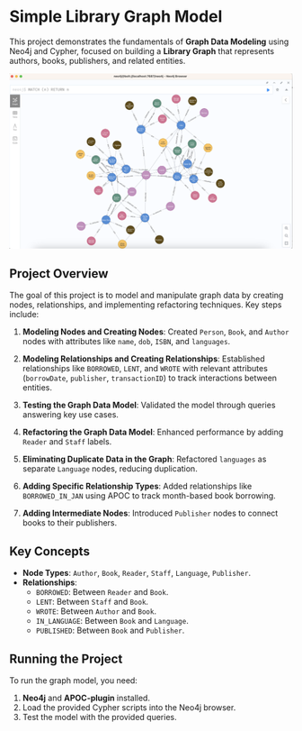 # Simple Library Graph Model

This project demonstrates the fundamentals of **Graph Data Modeling** using Neo4j and Cypher, focused on building a **Library Graph** that represents authors, books, publishers, and related entities.

![Project Screenshot](library-graph-model.png)

## Project Overview

The goal of this project is to model and manipulate graph data by creating nodes, relationships, and implementing refactoring techniques. Key steps include:

1. **Modeling Nodes and Creating Nodes**: Created `Person`, `Book`, and `Author` nodes with attributes like `name`, `dob`, `ISBN`, and `languages`.

2. **Modeling Relationships and Creating Relationships**: Established relationships like `BORROWED`, `LENT`, and `WROTE` with relevant attributes (`borrowDate`, `publisher`, `transactionID`) to track interactions between entities.

3. **Testing the Graph Data Model**: Validated the model through queries answering key use cases.

4. **Refactoring the Graph Data Model**: Enhanced performance by adding `Reader` and `Staff` labels.

5. **Eliminating Duplicate Data in the Graph**: Refactored `languages` as separate `Language` nodes, reducing duplication.

6. **Adding Specific Relationship Types**: Added relationships like `BORROWED_IN_JAN` using APOC to track month-based book borrowing.

7. **Adding Intermediate Nodes**: Introduced `Publisher` nodes to connect books to their publishers.

## Key Concepts

- **Node Types**: `Author`, `Book`, `Reader`, `Staff`, `Language`, `Publisher`.
- **Relationships**:
  - `BORROWED`: Between `Reader` and `Book`.
  - `LENT`: Between `Staff` and `Book`.
  - `WROTE`: Between `Author` and `Book`.
  - `IN_LANGUAGE`: Between `Book` and `Language`.
  - `PUBLISHED`: Between `Book` and `Publisher`.

## Running the Project

To run the graph model, you need:
1. **Neo4j**  and **APOC-plugin** installed.
2. Load the provided Cypher scripts into the Neo4j browser.
3. Test the model with the provided queries.

